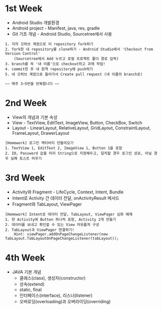 # 1st Week
- Android Studio 개발환경
- Android project - Manifest, java, res, gradle
- Git 기초 개념 - Android Studio, Sourcetree에서 사용
```
1. 각자 깃허브 계정으로 이 repository fork하기
2. fork한 내 repository를 clone하기 - Android Studio에서 'Checkout from Version Control'
    (Sourcetree에서 Add 누르고 로컬 프로젝트 폴더 경로 입력)
3. branch를 꼭 '내 이름'으로 checkout하고 과제 작업!
4. commit한 후 내 원격 repository에 push하기
5. 내 깃허브 계정으로 들어가서 Create pull request (내 이름의 branch로)

~~ 매주 3~5번을 반복합니다 ~~
```

# 2nd Week
- View의 개념과 기본 속성
- View - TextView, EditText, ImageView, Button, CheckBox, Switch
- Layout - LinearLayout, RelativeLayout, GridLayout, ConstraintLayout, FrameLayout, DrawerLayout
```
[Homework] 로그인 액티비티 만들어오기
1. TextView 1, EditText 2, ImageView 1, Button 1을 포함
2. ID, Password 값을 미리 String으로 지정해두고, 일치할 경우 로그인 성공, 아닐 경우 실패 토스트 띄우기
```

# 3rd Week
- Activity와 Fragment - LifeCycle, Context, Intent, Bundle
- Intent로 Activity 간 데이터 전달, onActivityResult 메서드
- Fragment와 TabLayout, ViewPager
```
[Homework] Intent로 데이터 전달, TabLayout, ViewPager 심화 예제
1. 한 Activity에 Button 하나씩 포함, Activity 2개 만들기
2. 데이터를 보내고 확인할 수 있는 View 자유롭게 구성
2. TabLayout과 ViewPager 연결하기!
    Hint: viewPager.addOnPageChangeListener(new TabLayout.TabLayoutOnPageChangeListener(tabLayout));
```

# 4th Week
- JAVA 기본 개념 
    - 클래스(class), 생성자(constructor)
    - 상속(extend)
    - static, final
    - 인터페이스(interface), 리스너(listener)
    - 오버로딩(overloading)과 오버라이딩(overriding)